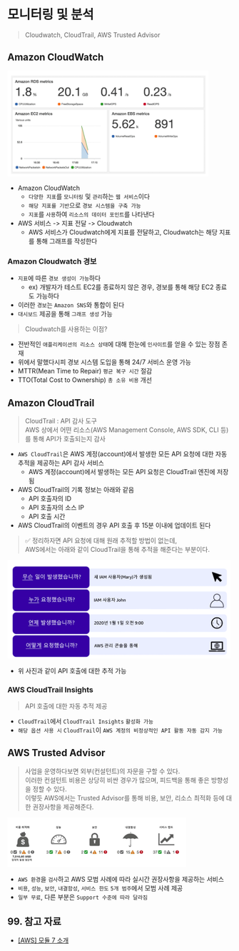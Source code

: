 # 모니터링 및 분석

> Cloudwatch, CloudTrail, AWS Trusted Advisor

## Amazon CloudWatch

<img src="./img/cloudwatch.png" width="450px">

- Amazon CloudWatch
  - `다양한 지표`를 `모니터링` 및 `관리`하는 `웹 서비스`이다
  - `해당 지표를 기반`으로 `경보 시스템을 구축 가능`
  - `지표`를 `사용`하여 `리소스의 데이터 포인트`를 나타낸다
- AWS 서비스 -> 지표 전달 -> Cloudwatch
  - AWS 서비스가 Cloudwatch에게 지표를 전달하고, Cloudwatch는 해당 지표를 통해 그래프를 작성한다

### Amazon Cloudwatch 경보

- `지표`에 따른 `경보 생성이 가능`하다
  - ex) 개발자가 테스트 EC2를 종료하지 않은 경우, 경보를 통해 해당 EC2 종료도 가능하다
- 이러한 `경보`는 `Amazon SNS`와 통합이 된다
- `대시보드` 제공을 통해 `그래프 생성` 가능

> Cloudwatch를 사용하는 이점?

- 전반적인 `애플리케이션의 리소스 상태`에 대해 한눈에 `인사이트`를 얻을 수 있는 장점 존재
- 위에서 말했다시피 경보 시스템 도입을 통해 24/7 서비스 운영 가능
- MTTR(Mean Time to Repair) `평균 복구 시간` 절감
- TTO(Total Cost to Ownership) `총 소유 비용` 개선

## Amazon CloudTrail

> CloudTrail : API 감사 도구  
> AWS 상에서 어떤 리소스(AWS Management Console, AWS SDK, CLI 등)를 통해 API가 호출되는지 감사

- `AWS CloudTrail`은 AWS 계정(account)에서 발생한 모든 API 요청에 대한 자동 추적을 제공하는 API 감사 서비스
  - AWS 계정(account)에서 발생하는 모든 API 요청은 CloudTrail 엔진에 저장됨
- AWS CloudTrail의 기록 정보는 아래와 같음
  - API 호출자의 ID
  - API 호출자의 소스 IP
  - API 호출 시간
- AWS CloudTrail의 이벤트의 경우 API 호출 후 15분 이내에 업데이트 된다

> ✅ 정리하자면 API 요청에 대해 원래 추적할 방법이 없는데,  
> AWS에서는 아래와 같이 CloudTrail을 통해 추적을 해준다는 부분이다.

<img src="./img/cloudtrail.png" width="500px">

- 위 사진과 같이 API 호출에 대한 추적 가능

### AWS CloudTrail Insights

> API 호출에 대한 자동 추적 제공

- `CloudTrail`에서 `CloudTrail Insights` `활성화 가능`
- `해당 옵션 사용 시` `CloudTrail`이 `AWS 계정의 비정상적인 API 활동 자동 감지 가능`

## AWS Trusted Advisor

> 사업을 운영하다보면 외부(컨설턴트)의 자문을 구할 수 있다.  
> 이러한 컨설턴트 비용은 상당히 비싼 경우가 많으며, 피드백을 통해 좋은 방향성을 정할 수 있다.  
> 이렇듯 AWS에서는 Trusted Advisor를 통해 비용, 보안, 리소스 최적화 등에 대한 권장사항을 제공해준다.

<img src="./img/trust_advisor.png" width="400px">

- `AWS 환경`을 `검사`하고 AWS 모범 사례에 따라 실시간 권장사항을 제공하는 서비스
- `비용`, `성능`, `보안`, `내결함성`, `서비스 한도` `5개 범주`에서 모범 사례 제공
- `일부 무료`, 다른 부분은 `Support 수준에 따라 달라짐`

## 99. 참고 자료

- [[AWS] 모듈 7 소개](https://explore.skillbuilder.aws/learn/course/13522/play/107682/aws-cloud-practitioner-essentials-korean-na-hangug-eo-gang-ui)